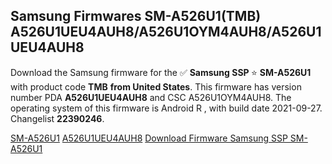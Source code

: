 <h2>Samsung Firmwares SM-A526U1(TMB) A526U1UEU4AUH8/A526U1OYM4AUH8/A526U1UEU4AUH8</h2>
Download the Samsung firmware for the ✅ <strong>Samsung SSP </strong> ⭐ <strong>SM-A526U1</strong> with product code <strong>TMB</strong> <strong> from United States</strong>. This firmware has version number PDA <strong>A526U1UEU4AUH8</strong> and CSC A526U1OYM4AUH8. The operating system of this firmware is Android R , with build date 2021-09-27. Changelist <strong>22390246</strong>.


[SM-A526U1](https://samfirm.shop/samsung/model/SM-A526U1)
[A526U1UEU4AUH8](https://samfirm.shop/samsung/pda/A526U1UEU4AUH8)
[Download Firmware Samsung SSP SM-A526U1](https://samfirm.shop/samsung/firmware/459839)
